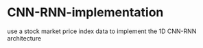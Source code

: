 # CNN-RNN-implementation
 use a stock market price index data to implement the 1D CNN-RNN architecture
